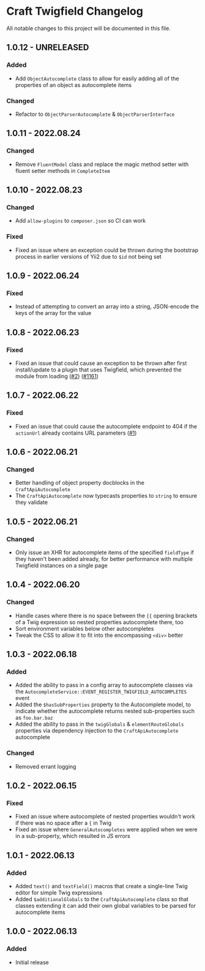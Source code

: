 # Craft Twigfield Changelog

All notable changes to this project will be documented in this file.

## 1.0.12 - UNRELEASED
### Added
* Add `ObjectAutocomplete` class to allow for easily adding all of the properties of an object as autocomplete items

### Changed
* Refactor to `ObjectParserAutocomplete` & `ObjectParserInterface`

## 1.0.11 - 2022.08.24
### Changed
* Remove `FluentModel` class and replace the magic method setter with fluent setter methods in `CompleteItem`

## 1.0.10 - 2022.08.23
### Changed
* Add `allow-plugins` to `composer.json` so CI can work

### Fixed
* Fixed an issue where an exception could be thrown during the bootstrap process in earlier versions of Yii2 due to `$id` not being set

## 1.0.9 - 2022.06.24
### Fixed
* Instead of attempting to convert an array into a string, JSON-encode the keys of the array for the value

## 1.0.8 - 2022.06.23
### Fixed
* Fixed an issue that could cause an exception to be thrown after first install/update to a plugin that uses Twigfield, which prevented the module from loading ([#2](https://github.com/nystudio107/craft-twigfield/issues/2)) ([#1161](https://github.com/nystudio107/craft-seomatic/issues/1161))

## 1.0.7 - 2022.06.22
### Fixed
* Fixed an issue that could cause the autocomplete endpoint to 404 if the `actionUrl` already contains URL parameters ([#1](https://github.com/nystudio107/craft-twigfield/pull/1))

## 1.0.6 - 2022.06.21
### Changed
* Better handling of object property docblocks in the `CraftApiAutocomplete`
* The `CraftApiAutocomplete` now typecasts properties to `string` to ensure they validate

## 1.0.5 - 2022.06.21
### Changed
* Only issue an XHR for autocomplete items of the specified `fieldType` if they haven't been added already, for better performance with multiple Twigfield instances on a single page

## 1.0.4 - 2022.06.20
### Changed
* Handle cases where there is no space between the `{{` opening brackets of a Twig expression so nested properties autocomplete there, too
* Sort environment variables below other autocompletes
* Tweak the CSS to allow it to fit into the encompassing `<div>` better

## 1.0.3 - 2022.06.18
### Added
* Added the ability to pass in a config array to autocomplete classes via the `AutocompleteService::EVENT_REGISTER_TWIGFIELD_AUTOCOMPLETES` event
* Added the `$hasSubProperties` property to the Autocomplete model, to indicate whether the autocomplete returns nested sub-properties such as `foo.bar.baz`
* Added the ability to pass in the `twigGlobals` & `elementRouteGlobals` properties via dependency injection to the `CraftApiAutocomplete` autocomplete

### Changed
* Removed errant logging

## 1.0.2 - 2022.06.15
### Fixed
* Fixed an issue where autocomplete of nested properties wouldn't work if there was no space after a `{` in Twig
* Fixed an issue where `GeneralAutocompletes` were applied when we were in a sub-property, which resulted in JS errors

## 1.0.1 - 2022.06.13
### Added
* Added `text()` and `textField()` macros that create a single-line Twig editor for simple Twig expressions
* Added `$additionalGlobals` to the `CraftApiAutocomplete` class so that classes extending it can add their own global variables to be parsed for autocomplete items

## 1.0.0 - 2022.06.13
### Added
* Initial release
